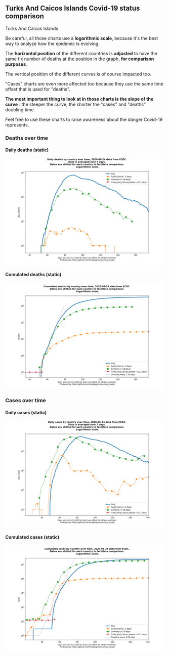 ## Turks And Caicos Islands Covid-19 status comparison 

Turks And Caicos Islands



Be careful, all those charts use a **logarithmic scale**, because it's the best way to analyze how the epidemic is evolving.
 
The **horizontal position** of the different countries is **adjusted** to have the same fix number of deaths at the position in the graph, **for comparison purposes**.

The vertical position of the different curves is of course impacted too.

"Cases" charts are even more affected too because they use the same time offset that is used for "deaths".

**The most important thing to look at in those charts is the slope of the curve** : the steeper the curve, the shorter the "cases" and "deaths" doubling time.

Feel free to use these charts to raise awareness about the danger Covid-19 represents. 


 
### Deaths over time
 
#### Daily deaths (static)
![Turks And Caicos Islands covid-19 daily deaths static chart](https://raw.githubusercontent.com/madlag/coronavirus_study/master/notebooks/graphs/2020-06-24/countries/Turks_And_Caicos_Islands/2020-06-24_Turks_And_Caicos_Islands_day_deaths.png "Turks And Caicos Islands covid-19 day_deaths static chart")   
 
#### Cumulated deaths (static)
![Turks And Caicos Islands covid-19 cumulated deaths static chart](https://raw.githubusercontent.com/madlag/coronavirus_study/master/notebooks/graphs/2020-06-24/countries/Turks_And_Caicos_Islands/2020-06-24_Turks_And_Caicos_Islands_deaths.png "Turks And Caicos Islands covid-19 deaths static chart")   

 
### Cases over time
 
#### Daily cases (static)
![Turks And Caicos Islands covid-19 daily cases static chart](https://raw.githubusercontent.com/madlag/coronavirus_study/master/notebooks/graphs/2020-06-24/countries/Turks_And_Caicos_Islands/2020-06-24_Turks_And_Caicos_Islands_day_cases.png "Turks And Caicos Islands covid-19 day_cases static chart")   
 
#### Cumulated cases (static)
![Turks And Caicos Islands covid-19 cumulated cases static chart](https://raw.githubusercontent.com/madlag/coronavirus_study/master/notebooks/graphs/2020-06-24/countries/Turks_And_Caicos_Islands/2020-06-24_Turks_And_Caicos_Islands_cases.png "Turks And Caicos Islands covid-19 cases static chart")   

